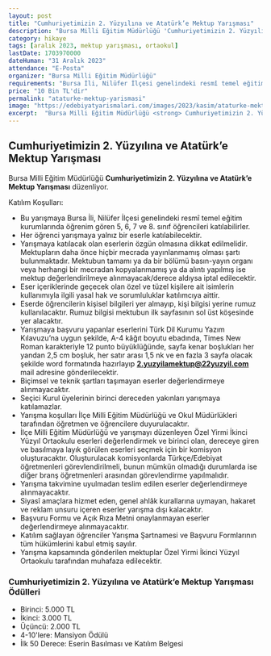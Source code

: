 ```yaml
---
layout: post
title: "Cumhuriyetimizin 2. Yüzyılına ve Atatürk’e Mektup Yarışması"
description: "Bursa Milli Eğitim Müdürlüğü 'Cumhuriyetimizin 2. Yüzyılına ve Atatürk’e Mektup Yarışması' düzenliyor."
category: hikaye
tags: [aralık 2023, mektup yarışması, ortaokul]
lastDate: 1703970000
dateHuman: "31 Aralık 2023"
attendance: "E-Posta"
organizer: "Bursa Milli Eğitim Müdürlüğü"
requirements: "Bursa İli, Nilüfer İlçesi genelindeki resmî temel eğitim kurumlarında öğrenim gören 5, 6, 7 ve 8. sınıf öğrencileri katılabilir."
price: "10 Bin TL'dir"
permalink: "ataturke-mektup-yarismasi"
image: "https://edebiyatyarismalari.com/images/2023/kasim/ataturke-mektup-yarismasi.jpg"
excerpt:  "Bursa Milli Eğitim Müdürlüğü <strong> Cumhuriyetimizin 2. Yüzyılına ve Atatürk’e Mektup Yarışması </strong> düzenliyor."
---
```


## Cumhuriyetimizin 2. Yüzyılına ve Atatürk’e Mektup Yarışması
Bursa Milli Eğitim Müdürlüğü **Cumhuriyetimizin 2. Yüzyılına ve Atatürk’e Mektup Yarışması** düzenliyor.  

Katılım Koşulları:
- Bu yarışmaya Bursa İli, Nilüfer İlçesi genelindeki resmî temel eğitim kurumlarında öğrenim gören 5, 6, 7 ve 8. sınıf öğrencileri katılabilirler.
- Her öğrenci yarışmaya yalnız bir eserle katılabilecektir.
- Yarışmaya katılacak olan eserlerin özgün olmasına dikkat edilmelidir. Mektupların daha önce hiçbir mecrada yayınlanmamış olması şartı bulunmaktadır. Mektubun tamamı ya da bir bölümü basın-yayın organı veya herhangi bir mecradan kopyalanmamış ya da alıntı yapılmış ise mektup değerlendirilmeye alınmayacak/derece aldıysa iptal edilecektir.
- Eser içeriklerinde geçecek olan özel ve tüzel kişilere ait isimlerin kullanımıyla ilgili yasal hak ve sorumluluklar katılımcıya aittir.
- Eserde öğrencilerin kişisel bilgileri yer almayıp, kişi bilgisi yerine rumuz kullanılacaktır. Rumuz bilgisi mektubun ilk sayfasının sol üst köşesinde yer alacaktır.
- Yarışmaya başvuru yapanlar eserlerini Türk Dil Kurumu Yazım Kılavuzu’na uygun şekilde, A-4 kâğıt boyutu ebadında, Times New Roman karakteriyle 12 punto büyüklüğünde, sayfa kenar boşlukları her yandan 2,5 cm boşluk, her satır arası 1,5 nk ve en fazla 3 sayfa olacak şekilde word formatında hazırlayıp **2.yuzyilamektup@22yuzyil.com** mail adresine gönderilecektir.
- Biçimsel ve teknik şartları taşımayan eserler değerlendirmeye alınmayacaktır.
- Seçici Kurul üyelerinin birinci dereceden yakınları yarışmaya katılamazlar.
- Yarışma koşulları İlçe Milli Eğitim Müdürlüğü ve Okul Müdürlükleri tarafından öğretmen ve öğrencilere duyurulacaktır.
- İlçe Milli Eğitim Müdürlüğü ve yarışmayı düzenleyen Özel Yirmi İkinci Yüzyıl Ortaokulu eserleri değerlendirmek ve birinci olan, dereceye giren ve basılmaya layık görülen eserleri seçmek için bir komisyon oluşturacaktır. Oluşturulacak komisyonlarda Türkçe/Edebiyat öğretmenleri görevlendirilmeli, bunun mümkün olmadığı durumlarda ise diğer branş öğretmenleri arasından görevlendirme yapılmalıdır.
- Yarışma takvimine uyulmadan teslim edilen eserler değerlendirmeye alınmayacaktır.
- Siyasî amaçlara hizmet eden, genel ahlâk kurallarına uymayan, hakaret ve reklam unsuru içeren eserler yarışma dışı kalacaktır.
- Başvuru Formu ve Açık Rıza Metni onaylanmayan eserler değerlendirmeye alınmayacaktır.
- Katılım sağlayan öğrenciler Yarışma Şartnamesi ve Başvuru Formlarının tüm hükümlerini kabul etmiş sayılır.
- Yarışma kapsamında gönderilen mektuplar Özel Yirmi İkinci Yüzyıl Ortaokulu tarafından muhafaza edilecektir.


### Cumhuriyetimizin 2. Yüzyılına ve Atatürk’e Mektup Yarışması Ödülleri
- Birinci: 5.000 TL
- İkinci: 3.000 TL
- Üçüncü: 2.000 TL
- 4-10'lere: Mansiyon Ödülü
- İlk 50 Derece: Eserin Basılması ve Katılım Belgesi
